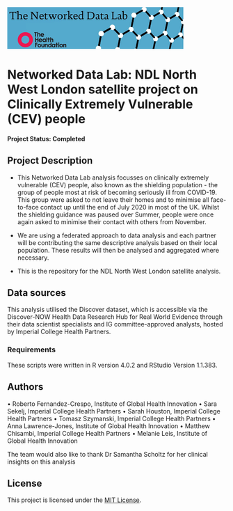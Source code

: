 <img src="ndlbanner.png" width="405" height="96">

# Networked Data Lab: NDL North West London satellite project on Clinically Extremely Vulnerable (CEV) people

#### Project Status: Completed

## Project Description

- This Networked Data Lab analysis focusses on clinically extremely vulnerable (CEV) people, also known as the shielding population - the group of people most at risk of becoming seriously ill from COVID-19. This group were asked to not leave their homes and to minimise all face-to-face contact up until the end of July 2020 in most of the UK. Whilst the shielding guidance was paused over Summer, people were once again asked to minimise their contact with others from November.

- We are using a federated approach to data analysis and each partner will be contributing the same descriptive analysis based on their local population. These results will then be analysed and aggregated where necessary.

- This is the repository for the NDL North West London satellite analysis.  

## Data sources

This analysis utilised the Discover dataset, which is accessible via the Discover-NOW Health Data Research Hub for Real World Evidence through their data scientist specialists and IG committee-approved analysts, hosted by Imperial College Health Partners.

### Requirements

These scripts were written in R version 4.0.2 and RStudio Version 1.1.383. 

## Authors

•	Roberto Fernandez-Crespo, Institute of Global Health Innovation
•	Sara Sekelj, Imperial College Health Partners
•	Sarah Houston, Imperial College Health Partners
•	Tomasz Szymanski, Imperial College Health Partners
•	Anna Lawrence-Jones, Institute of Global Health Innovation
•	Matthew Chisambi, Imperial College Health Partners
•	Melanie Leis, Institute of Global Health Innovation

The team would also like to thank Dr Samantha Scholtz for her clinical insights on this analysis

## License

This project is licensed under the [MIT License](https://github.com/HFAnalyticsLab/NDL_Output4_NWLondon/blob/main/LICENSE).

